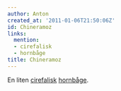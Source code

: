 ```yaml
---
author: Anton
created_at: '2011-01-06T21:50:06Z'
id: Chineramoz
links:
  mention:
  - cirefalisk
  - hornbåge
title: Chineramoz
---
```


En liten [cirefalisk][] [hornbåge].

  [cirefalisk]: cirefalisk
  [hornbåge]: hornbåge
